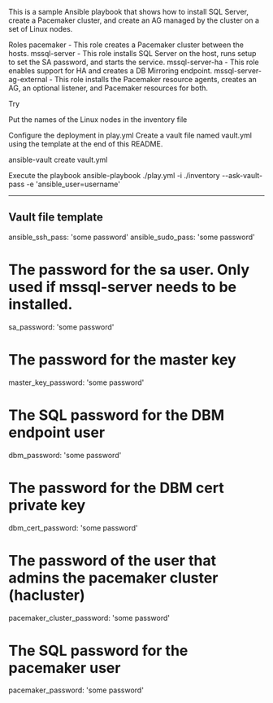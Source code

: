 This is a sample Ansible playbook that shows how to install SQL Server, create a Pacemaker cluster, and create an AG managed by the cluster on a set of Linux nodes.

Roles
pacemaker - This role creates a Pacemaker cluster between the hosts.
mssql-server - This role installs SQL Server on the host, runs setup to set the SA password, and starts the service.
mssql-server-ha - This role enables support for HA and creates a DB Mirroring endpoint.
mssql-server-ag-external - This role installs the Pacemaker resource agents, creates an AG, an optional listener, and Pacemaker resources for both.

Try

Put the names of the Linux nodes in the inventory file

Configure the deployment in play.yml
Create a vault file named vault.yml using the template at the end of this README.

ansible-vault create vault.yml

Execute the playbook
ansible-playbook ./play.yml -i ./inventory --ask-vault-pass -e 'ansible_user=username'

-------------
Vault file template
---
ansible_ssh_pass: 'some password'
ansible_sudo_pass: 'some password'
# The password for the sa user. Only used if mssql-server needs to be installed.
sa_password: 'some password'

# The password for the master key
master_key_password: 'some password'

# The SQL password for the DBM endpoint user
dbm_password: 'some password'

# The password for the DBM cert private key
dbm_cert_password: 'some password'

# The password of the user that admins the pacemaker cluster (hacluster)
pacemaker_cluster_password: 'some password'

# The SQL password for the pacemaker user
pacemaker_password: 'some password'
